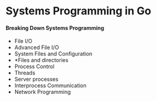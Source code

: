 # Systems Programming in Go

#### Breaking Down Systems Programming

* File I/O
* Advanced File I/O
* System Files and Configuration
* *Files and directories
* Process Control
* Threads
* Server processes
* Interprocess Communication
* Network Programming